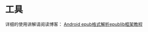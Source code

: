 # 工具

















详细的使用讲解请阅读博客：
[Android epub格式解析epublib框架教程](https://blog.csdn.net/luo_boke/article/details/115904647)













